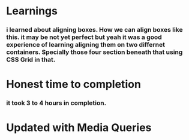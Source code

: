 # Learnings 
### i learned about aligning boxes. How we can align boxes like this. it may be not yet perfect but yeah it was a good experience of learning aligning them on two differnet containers. Specially those four section beneath that using CSS Grid in that.
# Honest time to completion 
### it took 3 to 4 hours in completion.

# Updated with Media Queries